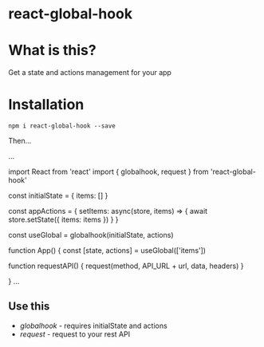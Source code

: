 # react-global-hook

# What is this?

Get a state and actions management for your app 

# Installation

`npm i react-global-hook --save`

Then...

...

import React from 'react'
import { globalhook, request } from 'react-global-hook'

const initialState = {
  items: []
}

const appActions = {
  setItems: async(store, items) => {
    await store.setState({ items: items })
  }
}

const useGlobal = globalhook(initialState, actions)

function App() {
  const [state, actions] = useGlobal(['items'])

  function requestAPI() {
    request(method, API_URL + url, data, headers)
  }

}
...

## Use this

* *globalhook* - requires initialState and actions
* *request* - request to your rest API
